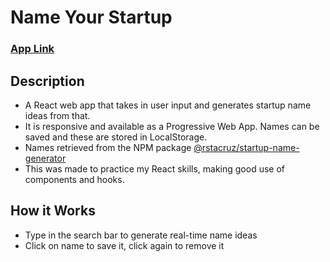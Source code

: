 # Name Your Startup

### [App Link](https://name-your-startup.netlify.app/)

## Description
- A React web app that takes in user input and generates startup name ideas from that. 
- It is responsive and available as a Progressive Web App. Names can be saved and these are stored in LocalStorage. 
- Names retrieved from the NPM package [@rstacruz/startup-name-generator](https://www.npmjs.com/package/@rstacruz/startup-name-generator)
- This was made to practice my React skills, making good use of components and hooks.

## How it Works
- Type in the search bar to generate real-time name ideas
- Click on name to save it, click again to remove it
